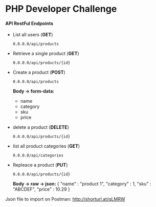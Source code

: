 # PHP Developer Challenge

#### API RestFul Endpoints

- List all users (**GET**)

    `0.0.0.0/api/products`

- Retrieve a single product (**GET**)

	`0.0.0.0/api/products/{id}`

- Create a product (**POST**)

	`0.0.0.0/api/products`

	**Body -> form-data:**
	- name
	- category
	- sku
	- price

- delete a product (**DELETE**)

	`0.0.0.0/api/products/{id}`

- list all product categories (**GET**)

	`0.0.0.0/api/categories`

- Repleace a product (**PUT**)

	`0.0.0.0/api/products/{id}`

	**Body -> raw -> json:**
	{
	    "name" : "product 1",
	    "category" : 1,
	    "sku" : "ABCDEF",
	    "price" : 10.29
	}


Json file to import on Postman: http://shorturl.at/qLMRW
